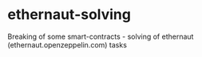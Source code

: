 # ethernaut-solving
Breaking of some smart-contracts - solving of ethernaut (ethernaut.openzeppelin.com) tasks
